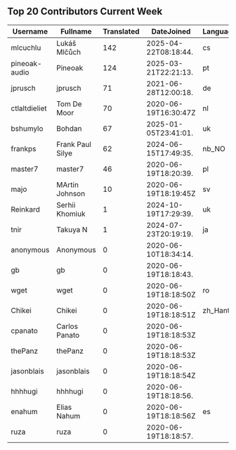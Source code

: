 ## Top 20 Contributors Current Week ##
|Username|Fullname|Translated|DateJoined|Language|
|--------|--------|----------|----------|-------|
|mlcuchlu|Lukáš Mlčůch|142|2025-04-22T08:18:44.|cs|
|pineoak-audio|Pineoak|124|2025-03-21T22:21:13.|pt|
|jprusch|jprusch|71|2021-06-28T12:00:18.|de|
|ctlaltdieliet|Tom De Moor|70|2020-06-19T16:30:47Z|nl|
|bshumylo|Bohdan|67|2025-01-05T23:41:01.|uk|
|frankps|Frank Paul Silye|62|2024-06-15T17:49:35.|nb_NO|
|master7|master7|46|2020-06-19T18:20:39.|pl|
|majo|MArtin Johnson|10|2020-06-19T18:19:45Z|sv|
|Reinkard|Serhii Khomiuk|1|2024-10-19T17:29:39.|uk|
|tnir|Takuya N|1|2024-07-23T20:19:19.|ja|
|anonymous|Anonymous|0|2020-06-10T18:34:14.||
|gb|gb|0|2020-06-19T18:18:43.||
|wget|wget|0|2020-06-19T18:18:50Z|ro|
|Chikei|Chikei|0|2020-06-19T18:18:51Z|zh_Hant|
|cpanato|Carlos Panato|0|2020-06-19T18:18:53Z||
|thePanz|thePanz|0|2020-06-19T18:18:53Z||
|jasonblais|jasonblais|0|2020-06-19T18:18:54Z||
|hhhhugi|hhhhugi|0|2020-06-19T18:18:56.||
|enahum|Elias  Nahum|0|2020-06-19T18:18:56Z|es|
|ruza|ruza|0|2020-06-19T18:18:57.||

